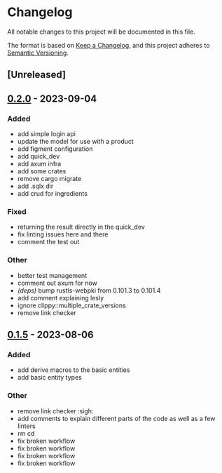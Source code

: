 # Changelog
All notable changes to this project will be documented in this file.

The format is based on [Keep a Changelog](https://keepachangelog.com/en/1.0.0/),
and this project adheres to [Semantic Versioning](https://semver.org/spec/v2.0.0.html).

## [Unreleased]

## [0.2.0](https://github.com/prmadev/leafslug/compare/v0.1.5...v0.2.0) - 2023-09-04

### Added
- add simple login api
- update the model for use with a product
- add figment configuration
- add quick_dev
- add axum infra
- add some crates
- remove cargo migrate
- add .sqlx dir
- add crud for ingredients

### Fixed
- returning the result directly in the quick_dev
- fix linting issues here and there
- comment the test out

### Other
- better test management
- comment out axum for now
- *(deps)* bump rustls-webpki from 0.101.3 to 0.101.4
- add comment explaining lesly
- ignore clippy::multiple_crate_versions
- remove link checker

## [0.1.5](https://github.com/prmadev/leafslug/compare/v0.1.4...v0.1.5) - 2023-08-06

### Added
- add derive macros to the basic entities
- add basic entity types

### Other
- remove link checker :sigh:
- add comments to explain different parts of the code as well as a few linters
- rm cd
- fix broken workflow
- fix broken workflow
- fix broken workflow
- fix broken workflow
